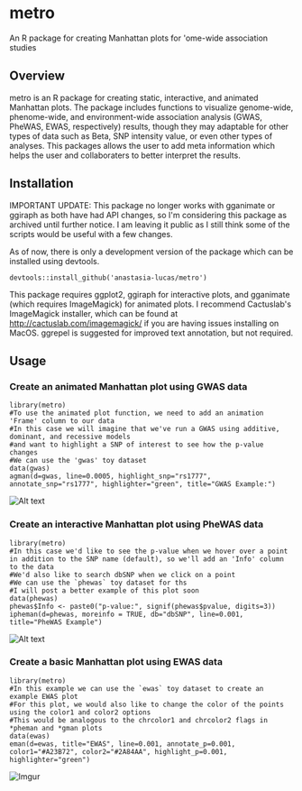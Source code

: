 # metro
An R package for creating Manhattan plots for 'ome-wide association studies

## Overview

metro is an R package for creating static, interactive, and animated Manhattan plots. The package includes functions to visualize genome-wide, phenome-wide, and environment-wide association analysis (GWAS, PheWAS, EWAS, respectively) results, though they may adaptable for other types of data such as Beta, SNP intensity value, or even other types of analyses. This packages allows the user to add meta information which helps the user and collaboraters to better interpret the results.

## Installation

IMPORTANT UPDATE: This package no longer works with gganimate or ggiraph as both have had API changes, so I'm considering this package as archived until further notice. I am leaving it public as I still think some of the scripts would be useful with a few changes. 

As of now, there is only a development version of the package which can be installed using devtools.

```devtools::install_github('anastasia-lucas/metro')```

This package requires ggplot2, ggiraph for interactive plots, and gganimate (which requires ImageMagick) for animated plots. I recommend Cactuslab's ImageMagick installer, which can be found at http://cactuslab.com/imagemagick/ if you are having issues installing on MacOS. ggrepel is suggested for improved text annotation, but not required.

## Usage

### Create an animated Manhattan plot using GWAS data

```
library(metro)
#To use the animated plot function, we need to add an animation 'Frame' column to our data
#In this case we will imagine that we've run a GWAS using additive, dominant, and recessive models
#and want to highlight a SNP of interest to see how the p-value changes
#We can use the 'gwas' toy dataset
data(gwas)
agman(d=gwas, line=0.0005, highlight_snp="rs1777", annotate_snp="rs1777", highlighter="green", title="GWAS Example:")

```
![Alt text](https://media.giphy.com/media/29NkjfAPVVymh4Nlc0/giphy.gif)

### Create an interactive Manhattan plot using PheWAS data

```
library(metro)
#In this case we'd like to see the p-value when we hover over a point in addition to the SNP name (default), so we'll add an 'Info' column to the data
#We'd also like to search dbSNP when we click on a point
#We can use the `phewas` toy dataset for ths 
#I will post a better example of this plot soon
data(phewas)
phewas$Info <- paste0("p-value:", signif(phewas$pvalue, digits=3))
ipheman(d=phewas, moreinfo = TRUE, db="dbSNP", line=0.001, title="PheWAS Example")
```
![Alt text](https://i.imgur.com/FFFPw32.png)

### Create a basic Manhattan plot using EWAS data

```
library(metro)
#In this example we can use the `ewas` toy dataset to create an example EWAS plot
#For this plot, we would also like to change the color of the points using the color1 and color2 options
#This would be analogous to the chrcolor1 and chrcolor2 flags in *pheman and *gman plots
data(ewas)
eman(d=ewas, title="EWAS", line=0.001, annotate_p=0.001, color1="#A23B72", color2="#2A84AA", highlight_p=0.001, highlighter="green")

```

![Imgur](https://i.imgur.com/VjMUAYE.jpg)
